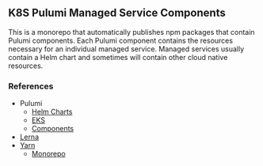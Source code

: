## K8S Pulumi Managed Service Components

This is a monorepo that automatically publishes npm packages that contain Pulumi components.
Each Pulumi component contains the resources necessary for an individual managed service.  Managed services
usually contain a Helm chart and sometimes will contain other cloud native resources.

### References

* Pulumi
    * [Helm Charts](https://www.pulumi.com/docs/tutorials/kubernetes/wordpress-chart/)
    * [EKS](https://www.pulumi.com/docs/tutorials/kubernetes/eks/)
    * [Components](https://www.pulumi.com/docs/tutorials/aws/s3-folder-component/)
* [Lerna](https://github.com/lerna/lerna/blob/master/README.md)
* [Yarn](https://yarnpkg.com/en/docs/usage)
    * [Monorepo](https://medium.com/mitterio/multirepo-to-lerna-js-monorepo-80f6657cb443)

